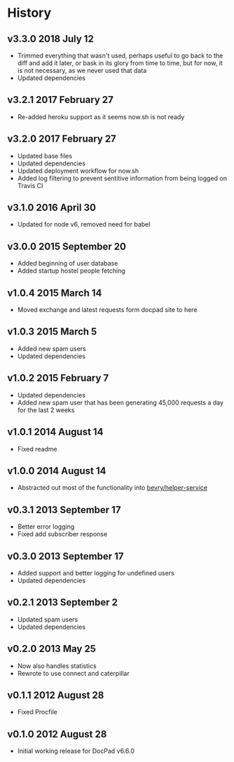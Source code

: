 # History

## v3.3.0 2018 July 12
- Trimmed everything that wasn't used, perhaps useful to go back to the diff and add it later, or bask in its glory from time to time, but for now, it is not necessary, as we never used that data
- Updated dependencies

## v3.2.1 2017 February 27
- Re-added heroku support as it seems now.sh is not ready

## v3.2.0 2017 February 27
- Updated base files
- Updated dependencies
- Updated deployment workflow for now.sh
- Added log filtering to prevent sentitive information from being logged on Travis CI

## v3.1.0 2016 April 30
- Updated for node v6, removed need for babel

## v3.0.0 2015 September 20
- Added beginning of user database
- Added startup hostel people fetching

## v1.0.4 2015 March 14
- Moved exchange and latest requests form docpad site to here

## v1.0.3 2015 March 5
- Added new spam users
- Updated dependencies

## v1.0.2 2015 February 7
- Updated dependencies
- Added new spam user that has been generating 45,000 requests a day for the last 2 weeks

## v1.0.1 2014 August 14
- Fixed readme

## v1.0.0 2014 August 14
- Abstracted out most of the functionality into [bevry/helper-service](https://github.com/bevry/helper-service)

## v0.3.1 2013 September 17
- Better error logging
- Fixed add subscriber response

## v0.3.0 2013 September 17
- Added support and better logging for undefined users
- Updated dependencies

## v0.2.1 2013 September 2
- Updated spam users
- Updated dependencies

## v0.2.0 2013 May 25
- Now also handles statistics
- Rewrote to use connect and caterpillar

## v0.1.1 2012 August 28
- Fixed Procfile

## v0.1.0 2012 August 28
- Initial working release for DocPad v6.6.0
